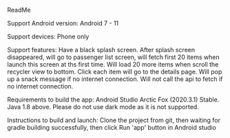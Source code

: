 ReadMe

Support Android version: 
Android 7 - 11

Support devices: 
Phone only

Support features:
Have a black splash screen. 
After splash screen disappeared, will go to passenger list screen, will fetch first 20 items when launch this screen
at ths first time. 
Will load 20 more items when scroll the recycler view to bottom. 
Click each item will go to the details page. 
Will pop up a snack message if no internet connection. 
Will not call the api to fetch if no internet connection. 

Requirements to build the app:
Android Studio Arctic Fox (2020.3.1) Stable. 
Java 1.8 above. 
Please do not use dark mode as it is not supported. 

Instructions to build and launch:
Clone the project from git, then waiting for gradle building successfully, then click Run 'app' button in Android studio 

